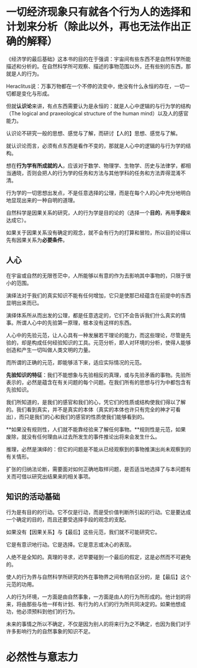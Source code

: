 # 一切经济现象只有就各个行为人的选择和计划来分析（除此以外，再也无法作出正确的解释）

《经济学的最后基础》这本书的目的在于强调：宇宙间有些东西不是自然科学所能描述和分析的。在自然科学所可观察、描述的事物范围以外，还有些别的东西，那就是人的行为。

Heraclitus说：万事万物都在一个不停的流变中，绝没有什么永恒的存在，一切一切都是变化与形成。

但就**认识论**来讲，有点东西需要认为是永恒的：就是人心中逻辑的与行为学的结构（The logical and praxeological structure of the human mind）以及人的感官能力。

认识论不研究一般的思想、感觉与了解，而研讨【人的】思想、感觉与了解。

就认识论而言，必须有点东西是看作不变的，那就是人心中的逻辑的与行为学的结构。

想在**行为学有所成就的人**，应该对于数学、物理学、生物学、历史与法律学，都相当通晓，否则会把人的行为学的任务和方法与其他学科的任务和方法弄得混淆不清。

行为学的一切思想出发点，不是任意选择的公理，而是在每个人的心中充分地明白地显现出来的一种自明的道理。

自然科学是因果关系的研究，人的行为学是目的论的（选择一个**目的**，再用**手段**来达成它）。

如果关于因果关系没有确定的观念，就不会有行为的打算和冒险，所以目的论得以先有因果关系为**必要条件**。

## 人心

在宇宙或自然的无限苍茫中，人所能够以有意的作为去影响其中事物的，只限于很小的范围。

演绎法对于我们的真实知识不能有任何增加，它只是使那已经蕴含在前提中的东西显明出来而已。

演绎体系所从而出发的公理，都是任意选定的，它们不会告诉我们什么真实的情事。所谓人心中的先验第一原理，根本没有这样的东西。

人心中的先验元范，让人心具有一种发展若干理论的能力，而这些理论，尽管是先验的，却是构成任何经验知识的工具。元范分析，即人对环境的分析，使得人能够创造和产生一切叫做人类文明的力量。

而所谓的正确的元范，即能够活下来，适应实际情况的元范。

**先验知识的特征**：我们不能想象与先验相反的真理，或与先验矛盾的事物。先验所表示的，必然是蕴含在有关问题的每个问题。在我们所有的思想与行为中都包含有先验知识。

我们所知道的，是我们的感官和我们的心，凭它们的性质或结构使我们得以了解的。我们看到真实，并不是真实的本体（真实的本体也许只有完全的神才可看出），而只是我们的心和我们的感官的性质使我们能够看到的。

**如果没有规则性，人们就不能靠经验来了解任何事物。**规则性是元范，如果废除，就没有任何理由从过去所发生的事件推论出将来会发生什么。

推理，必然是演绎的：但它的问题是不能从已经观察到的事物推演出尚未观察到的有关情形。

扩张的归纳法论断，需要面对如何正确地取样问题，是否适当地选择了与本问题有关而可借以研究出结果来的相关事项。

## 知识的活动基础

行为是有目的的行动。它不仅是行动，而是受价值判断所引起的行动。它是要达成一个确定的目的，而且还要受选择手段的观念的支配。

如果没有【因果关系】与【最后】这些元范，我们就不可能研究它。

它是有意识地行动。它是选择。它是意志或决心的表现。

人绝不是全知的。真理的寻求，迟早要碰到一个最后的假定，这是必然而不可避免的。

使人的行为界与自然科学所研究的外在事物界之间有明白区分的，是【最后】这个元范的功用。

人的行为环境，一方面是由自然事象，一方面是由人的行为所形成的。他计划的将来，将由那些与他一样有计划、有行为的人们的行为所共同决定的。如果他想成功，他必须预料到他们的行为。

未来的事情之所以不确定，不仅是因为别人的将来行为之不确定，也因为我们对于许多影响行为的自然事象的知识不足。

# 必然性与意志力